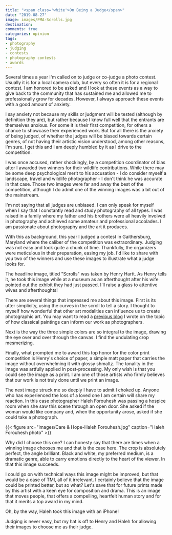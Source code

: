 ```yaml
---
title: "<span class='white'>On Being a Judge</span>"
date: "2019-08-27"
image: images/PMA-Scrolls.jpg
destination:
comments: true
categories: opinion
tags:
- photography
- judging
- contests
- photography contests
- awards
---
```


Several times a year I'm called on to judge or co-judge a photo contest. Usually it is for a local camera club, but every so often it is for a regional contest. I am honored to be asked and I look at these events as a way to give back to the community that has sustained me and allowed me to professionally grow for decades. However, I always approach these events with a good amount of anxiety. 

I say anxiety not because my skills or judgment will be tested (although by definition they are), but rather because I know full well that the entrants are themselves anxious. For some it is their first competition, for others a chance to showcase their experienced work. But for all there is the anxiety of being judged, of whether the judges will be biased towards certain genres, of not having their artistic vision understood, among other reasons, I'm sure. I get this and I am deeply humbled by it as I drive to the competition. 

I was once accused, rather shockingly, by a competition coordinator of bias after I awarded two winners for their wildlife contributions. While there may be some deep psychological merit to his accusation - I do consider myself a landscape, travel and wildlife photographer - I don't think he was accurate in that case. Those two images were far and away the best of the competition, although I do admit one of the winning images was a bit out of the mainstream. 

I'm not saying that all judges are unbiased. I can only speak for myself when I say that I constantly read and study photography of all types. I was raised in a family where my father and his brothers were all heavily involved in photography and achieved some amateur and professional accolades. I am passionate about photography and the art it produces. 

With this as background, this year I judged a contest in Gaithersburg, Maryland where the caliber of the competition was extraordinary. Judging was not easy and took quite a chunk of time. Thankfully, the organizers were meticulous in their preparation, easing my job. I'd like to share with you two of the winners and use these images to illustrate what a judge looks for. 

The headline image, titled "Scrolls" was taken by Henry Hartt. As Henry tells it, he took this image while at a museum as an afterthought after his wife pointed out the exhibit they had just passed. I'll raise a glass to attentive wives and afterthoughts!

There are several things that impressed me about this image. First is its utter simplicity, using the curves in the scroll to tell a story. I thought to myself how wonderful that other art modalities can influence us to create photographic art. You may want to read a [previous blog](https://lesterpickerphoto.com/2013/12/31/photography-as-art/) I wrote on the topic of how classical paintings can inform our work as photographers. 

Next is the way the three simple colors are so integral to the image, drawing the eye over and over through the canvas. I find the undulating crop mesmerizing. 

Finally, what prompted me to award this top honor for the color print competition is Henry's choice of paper, a simple matt paper that carries the image without overwhelming it with glossy shmaltz. The tonality in the image was artfully applied in post-processing. My only wish is that you could see the image as a print. I am one of those artists who firmly believes that our work is not truly done until we print an image. 

The next image struck me so deeply I have to admit I choked up. Anyone who has experienced the loss of a loved one I am certain will share my reaction. In this case photographer Haleh Forouhesh was passing a hospice room when she saw this scene through an open door. She asked if the woman would like company and, when the opportunity arose, asked if she could take a photograph. 

{{< figure src="images/Care & Hope-Haleh Forouhesh.jpg" caption="Haleh Forouhesh photo" >}}

Why did I choose this one? I can honesty say that there are times when a winning image chooses me and that is the case here. The crop is absolutely perfect, the angle brilliant. Black and white, my preferred medium, is a dramatic genre, able to carry emotions directly to the heart of the viewer. In that this image succeeds. 

I could go on with technical ways this image might be improved, but that would be a case of TMI, all of it irrelevant. I certainly believe that the image could be printed better, but so what? Let's save that for future prints made by this artist with a keen eye for composition and drama. This is an image that moves people, that offers a compelling, heartfelt human story and for that it merits a top award in my mind. 

Oh, by the way, Haleh took this image with an iPhone!

Judging is never easy, but my hat is off to Henry and Haleh for allowing their images to choose me as their judge. 